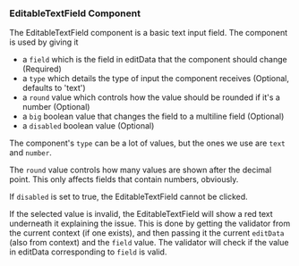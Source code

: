 ### EditableTextField Component

The EditableTextField component is a basic text input field. The component is used by giving it

- a `field` which is the field in editData that the component should change (Required)
- a `type` which details the type of input the component receives (Optional, defaults to 'text')
- a `round` value which controls how the value should be rounded if it's a number (Optional)
- a `big` boolean value that changes the field to a multiline field (Optional)
- a `disabled` boolean value (Optional)

The component's `type` can be a lot of values, but the ones we use are `text` and `number`.

The `round` value controls how many values are shown after the decimal point. This only affects fields that contain numbers, obviously.

If `disabled` is set to true, the EditableTextField cannot be clicked.

If the selected value is invalid, the EditableTextField will show a red text underneath it explaining the issue. This is done by getting the validator from the current context (if one exists), and then passing it the current `editData` (also from context) and the `field` value. The validator will check if the value in editData corresponding to `field` is valid.
